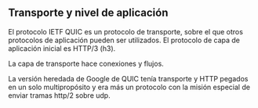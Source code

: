 ## Transporte y nivel de aplicación

El protocolo IETF QUIC es un protocolo de transporte, sobre el que otros
protocolos de aplicación pueden ser utilizados. El protocolo de capa de 
aplicación inicial es HTTP/3 (h3).

La capa de transporte hace conexiones y flujos.

La versión heredada de Google de QUIC tenía transporte y HTTP pegados en
un solo multipropósito y era más un protocolo con la misión especial de 
enviar tramas http/2 sobre udp.

